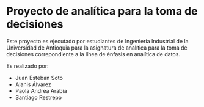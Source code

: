 # Proyecto de analítica para la toma de decisiones

Este proyecto es ejecutado por estudiantes de Ingeniería Industrial de la Universidad de Antioquia para la asignatura de analítica para la toma de decisiones correpondiente a la línea de énfasis en analítica de datos.

Es realizado por:
- Juan Esteban Soto
- Alanis Álvarez
- Paola Andrea Arabia
- Santiago Restrepo
